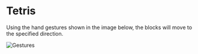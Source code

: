 # Tetris

Using the hand gestures shown in the image below, the blocks will move to the specified direction.

![Gestures](https://user-images.githubusercontent.com/95951042/161357696-d0538d0e-5d39-49aa-9826-d1bb4e26f459.jpeg)

